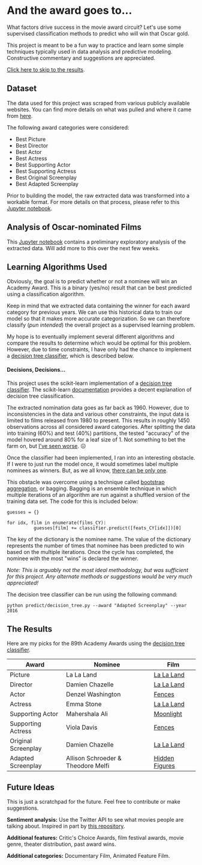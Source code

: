 # And the award goes to...

What factors drive success in the movie award circuit? Let's use some supervised classification methods to predict who will win that Oscar gold. 

This project is meant to be a fun way to practice and learn some simple techniques typically used in data analysis and predictive modeling. Constructive commentary and suggestions are appreciated. 

[Click here to skip to the results](https://github.com/scruwys/and-the-award-goes-to#the-results).

## Dataset

The data used for this project was scraped from various publicly available websites. You can find more details on what was pulled and where it came from [here](https://github.com/scruwys/and-the-award-goes-to/tree/master/extract).

The following award categories were considered:

* Best Picture
* Best Director
* Best Actor
* Best Actress
* Best Supporting Actor
* Best Supporting Actress
* Best Original Screenplay
* Best Adapted Screenplay

Prior to building the model, the raw extracted data was transformed into a workable format. For more details on that process, please refer to this [Jupyter notebook](https://github.com/scruwys/and-the-award-goes-to/blob/master/notebooks/prepare_data.ipynb).

## Analysis of Oscar-nominated Films

This [Jupyter notebook](https://github.com/scruwys/and-the-award-goes-to/blob/master/notebooks/analysis.ipynb) contains a preliminary exploratory analysis of the extracted data. Will add more to this over the next few weeks.

## Learning Algorithms Used

Obviously, the goal is to predict whether or not a nominee will win an Academy Award. This is a binary (yes/no) result that can be best predicted using a classification algorithm. 

Keep in mind that we extracted data containing the winner for each award category for previous years. We can use this historical data to train our model so that it makes more accurate categorization. So we can therefore classify (*pun intended*) the overall project as a supervised learning problem.

My hope is to eventually implement several different algorithms and compare the results to determine which would be optimal for this problem. However, due to time constraints, I have only had the chance to implement a [decision tree classifier](https://github.com/scruwys/and-the-award-goes-to/blob/master/predict/decision_tree.py), which is described below.

#### Decisions, Decisions...

This project uses the scikit-learn implementation of a [decision tree classifier](http://scikit-learn.org/stable/modules/generated/sklearn.tree.DecisionTreeClassifier.html). The scikit-learn [documentation](http://scikit-learn.org/stable/modules/tree.html) provides a decent explanation of decision tree classification.

The extracted nomination data goes as far back as 1960. However, due to inconsistencies in the data and various other constraints, the input data is limited to films released from 1980 to present. This results in roughly 1450 observations across all considered award categories. After splitting the data into training (60%) and test (40%) partitions, the tested "accuracy" of the model hovered around 80% for a leaf size of 1. Not something to bet the farm on, but [I've seen worse](http://money.cnn.com/2016/11/01/news/economy/hillary-clinton-win-forecast-moodys-analytics/). :confounded:

Once the classifier had been implemented, I ran into an interesting obstacle. If I were to just run the model once, it would sometimes label multiple nominees as winners. But, as we all know, [there can be only one](https://www.youtube.com/watch?v=sqcLjcSloXs).

This obstacle was overcome using a technique called [bootstrap aggregation](https://en.wikipedia.org/wiki/Bootstrap_aggregating), or bagging. Bagging is an ensemble technique in which multiple iterations of an algorithm are run against a shuffled version of the training data set. The code for this is included below:
  
    guesses = {}
    
    for idx, film in enumerate(films_CY):      
              guesses[film] += classifier.predict([feats_CY[idx]])[0]

The key of the dictionary is the nominee name. The value of the dictionary represents the number of times that nominee has been predicted to win based on the multiple iterations. Once the cycle has completed, the nominee with the most "wins" is declared the winner.

*Note: This is arguably not the most ideal methodology, but was sufficient for this project. Any alternate methods or suggestions would be very much appreciated!*

The decision tree classifier can be run using the following command:

``` python predict/decision_tree.py --award "Adapted Screenplay" --year 2016 ```

## The Results

Here are my picks for the 89th Academy Awards using the [decision tree classifier](https://github.com/scruwys/and-the-award-goes-to/blob/master/predict/decision_tree.py).

| Award    | Nominee           | Film  |
| -------- |-------------------| -----|
| Picture  | La La Land        | [La La Land](https://www.rottentomatoes.com/m/la_la_land/) |
| Director | Damien Chazelle   | [La La Land](https://www.rottentomatoes.com/m/la_la_land/) |
| Actor    | Denzel Washington | [Fences](https://www.rottentomatoes.com/m/fences_2016/) |
| Actress  | Emma Stone        | [La La Land](https://www.rottentomatoes.com/m/la_la_land/) |
| Supporting Actor    | Mahershala Ali  | [Moonlight](https://www.rottentomatoes.com/m/moonlight_2016/) |
| Supporting Actress  | Viola Davis     | [Fences](https://www.rottentomatoes.com/m/fences_2016/) |
| Original Screenplay | Damien Chazelle | [La La Land](https://www.rottentomatoes.com/m/la_la_land/) |
| Adapted Screenplay  | Allison Schroeder & Theodore Melfi | [Hidden Figures](https://www.rottentomatoes.com/m/hidden_figures/) |

## Future Ideas

This is just a scratchpad for the future. Feel free to contribute or make suggestions.

**Sentiment analysis:** Use the Twitter API to see what movies people are talking about. Inspired in part by [this repository](https://github.com/peacing/OscarsPredictor).

**Additional features:** Critic's Choice Awards, film festival awards, movie genre, theater distribution, past award wins.

**Additional categories:** Documentary Film, Animated Feature Film.
